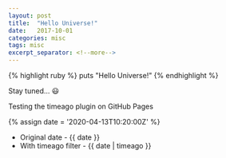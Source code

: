 ```yaml
---
layout: post
title:  "Hello Universe!"
date:   2017-10-01
categories: misc
tags: misc
excerpt_separator: <!--more-->
---
```


{% highlight ruby %}
  puts "Hello Universe!"
{% endhighlight %}

Stay tuned... 😃

Testing the timeago plugin on GitHub Pages

{% assign date = '2020-04-13T10:20:00Z' %}

- Original date - {{ date }}
- With timeago filter - {{ date | timeago }}

